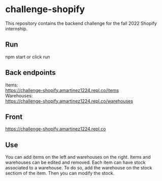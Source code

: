 # challenge-shopify
This repository contains the backend challenge for the fall 2022 Shopify internship.
## Run
npm start or click run
## Back endpoints 
Items:   
https://challenge-shopify.amartinez1224.repl.co/items  
Warehouses:   
https://challenge-shopify.amartinez1224.repl.co/warehouses
## Front 
https://challenge-shopify.amartinez1224.repl.co
## Use
You can add items on the left and warehouses on the right. Items and warehouses can be edited and removed. Each item can have stock associated to a warehouse. To do so, add the warehouse on the stock sectiom of the item. Then you can modify the stock.

